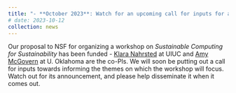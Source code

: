 ```yaml
---
title: "- **October 2023**: Watch for an upcoming call for inputs for an NSF Workshop on Sustainable Computing for Sustainability"
# date: 2023-10-12
collection: news
---
```

  
Our proposal to NSF for organizing a workshop on *Sustainable Computing for Sustainability* has been funded - [Klara Nahrsted](https://monet.cs.illinois.edu/people/klara/) at UIUC and [Amy McGovern](https://www.ou.edu/coe/cs/people/mcgovern) at U. Oklahoma are the co-PIs.
We will soon be putting out a call for inputs towards informing the themes on which the workshop will focus.  Watch out for its announcement, and please help disseminate it when it comes out.
